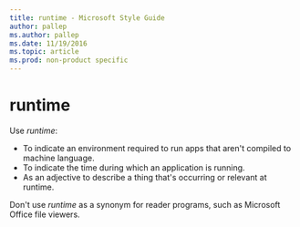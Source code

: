 ```yaml
---
title: runtime - Microsoft Style Guide
author: pallep
ms.author: pallep
ms.date: 11/19/2016
ms.topic: article
ms.prod: non-product specific
---
```


# runtime

Use *runtime*:

  - To indicate an environment required to run apps that aren't compiled to machine language. 
  - To indicate the time during which an application is running.
  - As an adjective to describe a thing that's occurring or relevant at runtime.

Don't use *runtime* as a synonym for reader programs, such as Microsoft Office file viewers.
